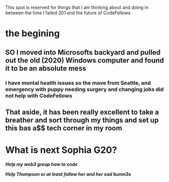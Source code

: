 This spot is reserved for things that I am thinking about and doing in between the time I failed 201 and the future of CodeFellows

# the begining 

## SO I moved into Microsofts backyard and pulled out the old (2020) Windows computer and found it to be an absolute mess

### I have mental health issues so the move from Seattle, and emergency with puppy needing surgery and changing jobs did not help with CodeFellows

## That aside, it has been really excellent to take a breather and sort through my things and set up this bas a$$ tech corner in my room

# What is next Sophia G20?

***Help my web3 group how to code***

***Help Thompson or at least follow her and her sad bunni3s***